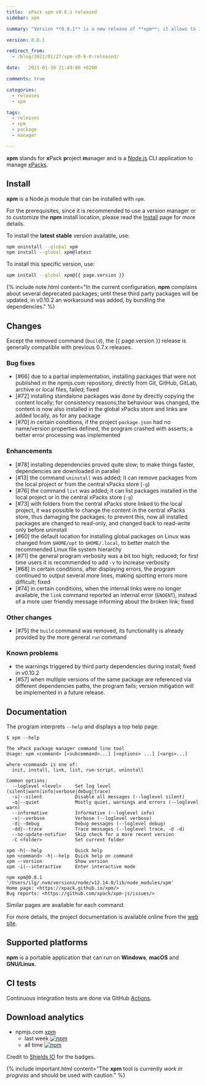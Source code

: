```yaml
---
title:  xPack xpm v0.8.1 released
sidebar: xpm

summary: "Version **0.8.1** is a new release of **xpm**; it allows to install xPacks from Git repositories and adds new commands (list, uninstall); it also changes the default global xPacks store location on Linux."

version: 0.8.1

redirect_from:
  - /blog/2021/01/27/xpm-v0-8-0-released/

date:   2021-01-30 21:49:00 +0200

comments: true

categories:
  - releases
  - xpm

tags:
  - releases
  - xpm
  - package
  - manager

---
```


**xpm** stands for **x**Pack **p**roject **m**anager and is a
[Node.js](https://nodejs.org/en/) CLI
application to manage
[xPacks](https://xpack.github.io/intro/#but-what-are-xpacks).

## Install

**xpm** is a Node.js module that can be installed with `npm`.

For the prerequisites, since it is recommended
to use a version manager or to customize the **npm** install location,
please read the
[Install](https://xpack.github.io/xpm/install/) page for more details.

To install the **latest stable** version available, use:

```sh
npm uninstall --global xpm
npm install --global xpm@latest
```

To install this specific version, use:

```sh
xpm install --global xpm@{{ page.version }}
```

{% include note.html content="In the current configuration,
**npm** complains about several deprecated packages;
until these third party packages will be updated,
in v0.10.2 an workaround was added, by bundling the dependencies." %}

## Changes

Except the removed command (`build`), the {{ page.version }} release
is generally compatible with previous 0.7.x releases.

### Bug fixes

- [#66] due to a partial implementation,
  installing packages that were not published in the npmjs.com repository,
  directly from Git, GitHub, GitLab, archive or local files, failed; fixed
- [#72] installing standalone packages was done by directly copying
  the content locally; for consistency reasons,the behaviour was changed,
  the content is now also
  installed in the global xPacks store and links are added locally, as
  for any package
- [#70] in certain conditions, if the project `package.json` had no
  name/version properties defined, the program crashed with asserts; a better
  error processing was implemented

### Enhancements

- [#78] installing dependencies proved quite slow; to make things
  faster, dependencies are downloaded in parallel
- [#13] the command `uninstall` was added; it can remove packages
  from the local project or from the central xPacks store (`-g`)
- [#76] the command `list` was added; it can list packages
  installed in the local project or in the central xPacks store (`-g`)
- [#73] with folders from the central xPacks store linked to the local
  project, it was possible to change the content in the central xPacks store,
  thus damaging the packages; to prevent this, now all installed
  packages are changed to read-only, and changed back to read-write
  only before uninstall
- [#60] the default location for installing global packages on Linux
  was changed from `$HOME/opt` to `$HOME/.local`, to better match the
  recommended Linux file system hierarchy
- [#71] the general program verbosity was a bit too high; reduced; for
  first time users it is recommended to add `-v` to increase verbosity
- [#68] in certain conditions, after displaying errors, the program
  continued to output several more lines, making spotting errors more
  difficult; fixed
- [#74] in certain conditions, when the internal links were
  no longer available, the `link` command reported an
  internal error (`ENOENT`), instead of a more user friendly message
  informing about the broken link; fixed

### Other changes

- [#75] the `build` command was removed, its functionality is already
  provided by the more general `run` command

### Known problems

- the warnings triggered by third party dependencies during install; fixed in v0.10.2
- [#57] when multiple versions of the same package are referenced
  via different dependencies paths, the program fails; version
  mitigation will be implemented in a future release.

## Documentation

The program interprets `--help` and displays a top help page:

```console
$ xpm --help

The xPack package manager command line tool
Usage: xpm <command> [<subcommand>...] [<options> ...] [<args>...]

where <command> is one of:
  init, install, link, list, run-script, uninstall

Common options:
  --loglevel <level>     Set log level (silent|warn|info|verbose|debug|trace)
  -s|--silent            Disable all messages (--loglevel silent)
  -q|--quiet             Mostly quiet, warnings and errors (--loglevel warn)
  --informative          Informative (--loglevel info)
  -v|--verbose           Verbose (--loglevel verbose)
  -d|--debug             Debug messages (--loglevel debug)
  -dd|--trace            Trace messages (--loglevel trace, -d -d)
  --no-update-notifier   Skip check for a more recent version
  -C <folder>            Set current folder

xpm -h|--help            Quick help
xpm <command> -h|--help  Quick help on command
xpm --version            Show version
xpm -i|--interactive     Enter interactive mode

npm xpm@0.8.1 '/Users/ilg/.nvm/versions/node/v12.14.0/lib/node_modules/xpm'
Home page: <https://xpack.github.io/xpm/>
Bug reports: <https://github.com/xpack/xpm-js/issues/>
```

Similar pages are available for each command.

For more details, the project documentation is available online from the
[web site](https://xpack.github.io/xpm/).

## Supported platforms

**npm** is a portable application that can run on
**Windows**, **macOS** and **GNU/Linux**.

## CI tests

Continuous integration tests are done via GitHub
[Actions](https://github.com/xpack/xpm-js/actions).

## Download analytics

- npmjs.com [xpm](https://www.npmjs.com/package/xpm)
  - last week [![npm](https://img.shields.io/npm/dw/xpm.svg)](https://www.npmjs.com/package/xpm/)
  - all time [![npm](https://img.shields.io/npm/dt/xpm.svg)](https://www.npmjs.com/package/xpm/)

Credit to [Shields IO](https://shields.io) for the badges.

{% include important.html content="The **xpm** tool is currently _work in
progress_ and should be used with caution." %}
